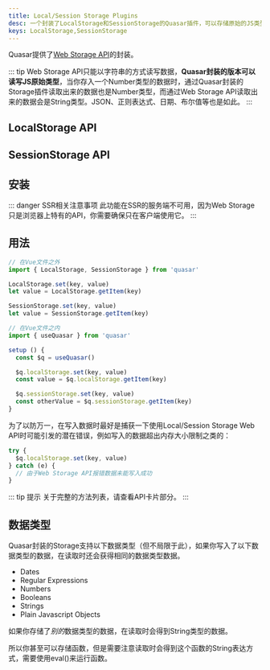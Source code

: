 ```yaml
---
title: Local/Session Storage Plugins
desc: 一个封装了LocalStorage和SessionStorage的Quasar插件，可以存储原始的JS类型。
keys: LocalStorage,SessionStorage
---
```


Quasar提供了[Web Storage API](https://developer.mozilla.org/en-US/docs/Web/API/Web_Storage_API)的封装。

::: tip
Web Storage API只能以字符串的方式读写数据，**Quasar封装的版本可以读写JS原始类型**，当你存入一个Number类型的数据时，通过Quasar封装的Storage插件读取出来的数据也是Number类型，而通过Web Storage API读取出来的数据会是String类型。JSON、正则表达式、日期、布尔值等也是如此。
:::

## LocalStorage API

<doc-api file="LocalStorage" />

## SessionStorage API

<doc-api file="SessionStorage" />

## 安装
<doc-installation :plugins="['LocalStorage', 'SessionStorage']" />

::: danger SSR相关注意事项
此功能在SSR的服务端不可用，因为Web Storage只是浏览器上特有的API，你需要确保只在客户端使用它。
:::

## 用法

```js
// 在Vue文件之外
import { LocalStorage, SessionStorage } from 'quasar'

LocalStorage.set(key, value)
let value = LocalStorage.getItem(key)

SessionStorage.set(key, value)
let value = SessionStorage.getItem(key)
```

```js
// 在Vue文件之内
import { useQuasar } from 'quasar'

setup () {
  const $q = useQuasar()

  $q.localStorage.set(key, value)
  const value = $q.localStorage.getItem(key)

  $q.sessionStorage.set(key, value)
  const otherValue = $q.sessionStorage.getItem(key)
}
```
为了以防万一，在写入数据时最好是捕获一下使用Local/Session Storage Web API时可能引发的潜在错误，例如写入的数据超出内存大小限制之类的：

```js
try {
  $q.localStorage.set(key, value)
} catch (e) {
  // 由于Web Storage API报错数据未能写入成功
}
```

::: tip 提示
关于完整的方法列表，请查看API卡片部分。
:::

## 数据类型


Quasar封装的Storage支持以下数据类型（但不局限于此），如果你写入了以下数据类型的数据，在读取时还会获得相同的数据类型数据。

* Dates
* Regular Expressions
* Numbers
* Booleans
* Strings
* Plain Javascript Objects

如果你存储了*别的*数据类型的数据，在读取时会得到String类型的数据。

所以你甚至可以存储函数，但是需要注意读取时会得到这个函数的String表达方式，需要使用eval()来运行函数。
